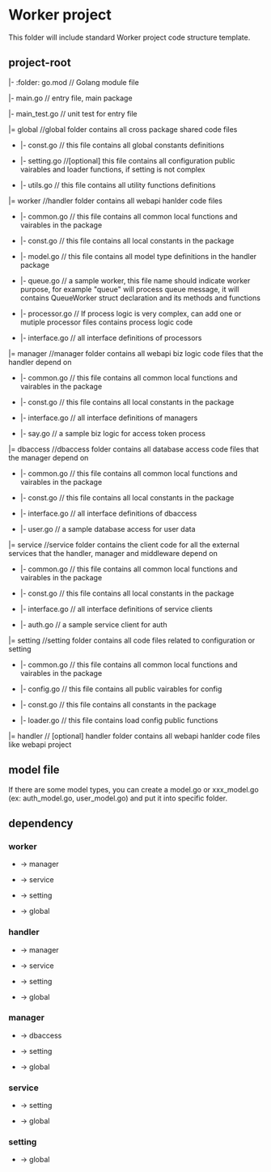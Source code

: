# Worker project

This folder will include standard Worker project code structure template.

## project-root

|- :folder: go.mod // Golang module file

|- main.go // entry file, main package

|- main_test.go // unit test for entry file

|= global //global folder contains all cross package shared code files

- |- const.go // this file contains all global constants definitions

- |- setting.go //[optional] this file contains all configuration public vairables and loader functions, if setting is not complex

- |- utils.go // this file contains all utility functions definitions

|= worker //handler folder contains all webapi hanlder code files

- |- common.go // this file contains all common local functions and vairables in the package

- |- const.go // this file contains all local constants in the package

- |- model.go // this file contains all model type definitions in the handler package

- |- queue.go // a sample worker, this file name should indicate worker purpose, for example "queue" will process queue message, it will contains QueueWorker struct declaration and its methods and functions

- |- processor.go // If process logic is very complex, can add one or mutiple processor files contains process logic code

- |- interface.go // all interface definitions of processors

|= manager //manager folder contains all webapi biz logic code files that the handler depend on

- |- common.go // this file contains all common local functions and vairables in the package

- |- const.go // this file contains all local constants in the package

- |- interface.go // all interface definitions of managers

- |- say.go // a sample biz logic for access token process

|= dbaccess //dbaccess folder contains all database access code files that the manager depend on

- |- common.go // this file contains all common local functions and vairables in the package

- |- const.go // this file contains all local constants in the package

- |- interface.go // all interface definitions of dbaccess

- |- user.go // a sample database access for user data

|= service //service folder contains the client code for all the external services that the handler, manager and middleware depend on

- |- common.go // this file contains all common local functions and vairables in the package

- |- const.go // this file contains all local constants in the package

- |- interface.go // all interface definitions of service clients

- |- auth.go // a sample service client for auth

|= setting //setting folder contains all code files related to configuration or setting

- |- common.go // this file contains all common local functions and vairables in the package

- |- config.go // this file contains all public vairables for config

- |- const.go // this file contains all constants in the package

- |- loader.go // this file contains load config public functions

|= handler // [optional] handler folder contains all webapi hanlder code files like webapi project

## model file

If there are some model types, you can create a model.go or xxx_model.go (ex: auth_model.go, user_model.go) and put it into specific folder.

## dependency

### worker

- -> manager

- -> service

- -> setting

- -> global

### handler

- -> manager

- -> service

- -> setting

- -> global

### manager

- -> dbaccess

- -> setting

- -> global

### service

- -> setting

- -> global

### setting

- -> global